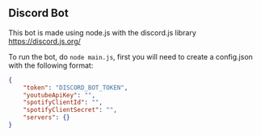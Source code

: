 ## Discord Bot
This bot is made using node.js with the discord.js library https://discord.js.org/

To run the bot, do `node main.js`, first you will need to create a config.json with the following format:

```json
{
    "token": "DISCORD_BOT_TOKEN",
    "youtubeApiKey": "",
    "spotifyClientId": "",
    "spotifyClientSecret": "",
    "servers": {}
}